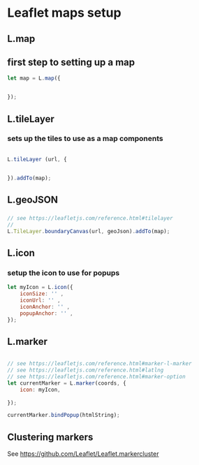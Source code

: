 # Leaflet maps setup
## L.map
## first step to setting up a map

```js
let map = L.map({


});

```


## L.tileLayer
### sets up the tiles to use as a map components

```js

L.tileLayer (url, {


}).addTo(map);

```


## L.geoJSON
###

```js
// see https://leafletjs.com/reference.html#tilelayer
// 
L.TileLayer.boundaryCanvas(url, geoJson).addTo(map);

```

## L.icon
### setup the icon to use for popups

```js
let myIcon = L.icon({
	iconSize: '' ,
	iconUrl: '' ,
	iconAnchor: '' ,
	popupAnchor: '' ,
});
```

 
## L.marker

```js

// see https://leafletjs.com/reference.html#marker-l-marker
// see https://leafletjs.com/reference.html#latlng
// see https://leafletjs.com/reference.html#marker-option
let currentMarker = L.marker(coords, {
	icon: myIcon,
	
});

currentMarker.bindPopup(htmlString);


```


## Clustering markers
See https://github.com/Leaflet/Leaflet.markercluster
